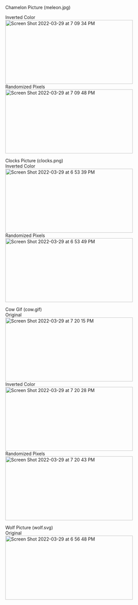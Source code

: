 Chamelon Picture (meleon.jpg)

Inverted Color<br>
<img width="400" height="200" alt="Screen Shot 2022-03-29 at 7 09 34 PM" src="https://user-images.githubusercontent.com/89554609/160736814-1c46f7de-ed7d-4b50-a543-fb9416ed15a7.png"><br>
Randomized Pixels<br>
<img width="400" height="200" alt="Screen Shot 2022-03-29 at 7 09 48 PM" src="https://user-images.githubusercontent.com/89554609/160737060-100c5053-6853-4853-a63b-2fce877aa90d.png"><br>

Clocks Picture (clocks.png)<br>
Inverted Color<br>
<img width="400" height="200" alt="Screen Shot 2022-03-29 at 6 53 39 PM" src="https://user-images.githubusercontent.com/89554609/160737179-6af4412f-56b7-421b-b35c-03cb10928a86.png"><br>
Randomized Pixels<br>
<img width="400" height="200" alt="Screen Shot 2022-03-29 at 6 53 49 PM" src="https://user-images.githubusercontent.com/89554609/160737539-c8c8d20b-fb7b-48d9-86b9-61c3eb095f59.png"><br>

Cow Gif (cow.gif)<br>
Original<br>
<img width="400" height="200" alt="Screen Shot 2022-03-29 at 7 20 15 PM" src="https://user-images.githubusercontent.com/89554609/160737847-1c61f427-92bc-4f05-9e27-be86efb9561a.png"><br>
Inverted Color<br>
<img width="400" height="200" alt="Screen Shot 2022-03-29 at 7 20 28 PM" src="https://user-images.githubusercontent.com/89554609/160737907-68d8d5a8-aead-48a5-b660-1a5619346e29.png"><br>
Randomized Pixels<br>
<img width="400" height="200" alt="Screen Shot 2022-03-29 at 7 20 43 PM" src="https://user-images.githubusercontent.com/89554609/160738044-f8ceea6a-89a7-4b90-81ec-bcd480daa035.png"><br>

Wolf Picture (wolf.svg)<br>
Original<br>
<img width="400" height="200" alt="Screen Shot 2022-03-29 at 6 56 48 PM" src="https://user-images.githubusercontent.com/89554609/160738233-0a0c68f2-3b52-4ffd-a163-73e4bc825f5e.png"><br>


